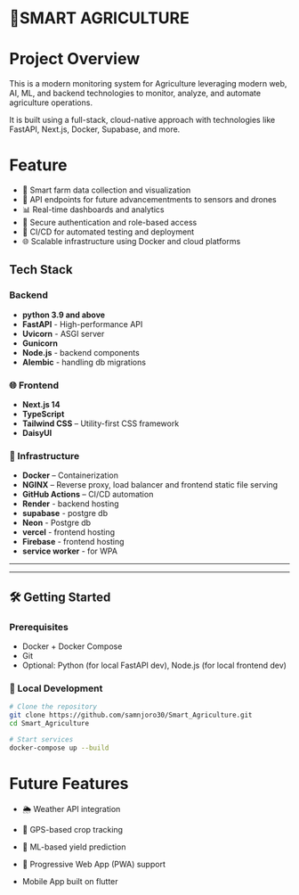 # 🌱SMART AGRICULTURE 
 

 # Project Overview

 This is a modern monitoring system for Agriculture leveraging  modern web, AI, ML, and backend technologies to monitor, analyze, and automate agriculture operations.

It is built using a full-stack, cloud-native approach with technologies like FastAPI, Next.js, Docker, Supabase, and more.


# Feature
- 🌱 Smart farm data collection and visualization
- 📡 API endpoints for future advancementments to sensors and drones
- 📊 Real-time dashboards and analytics
- 🔐 Secure authentication and role-based access
- 🔁 CI/CD for automated testing and deployment
- 🌐 Scalable infrastructure using Docker and cloud platforms

 ## Tech Stack

 ### Backend
 - **python 3.9 and above**
 - **FastAPI** - High-performance API
 - **Uvicorn** - ASGI server
 - **Gunicorn**
 - **Node.js** - backend components
 - **Alembic** - handling db migrations

 ### 🌐 Frontend
- **Next.js 14**
- **TypeScript**
- **Tailwind CSS** – Utility-first CSS framework
- **DaisyUI**

### 🐳 Infrastructure
- **Docker** – Containerization
- **NGINX** – Reverse proxy, load balancer and frontend static file serving
- **GitHub Actions** – CI/CD automation
- **Render** - backend hosting
- **supabase** - postgre db
- **Neon** - Postgre db
- **vercel** - frontend hosting
- **Firebase** - frontend hosting
- **service worker** - for WPA

---


---

## 🛠️ Getting Started

### Prerequisites
- Docker + Docker Compose
- Git
- Optional: Python (for local FastAPI dev), Node.js (for local frontend dev)

### 🔧 Local Development

```bash
# Clone the repository
git clone https://github.com/samnjoro30/Smart_Agriculture.git
cd Smart_Agriculture

# Start services
docker-compose up --build
```

# Future Features

- 🌦️ Weather API integration

- 📍 GPS-based crop tracking

- 🤖 ML-based yield prediction

- 📲 Progressive Web App (PWA) support

- Mobile App built on flutter

